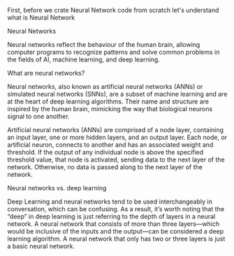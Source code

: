 First, before we crate Neural Network code from scratch let's understand what is Neural Network

Neural Networks

Neural networks reflect the behaviour of the human brain, allowing computer programs to recognize patterns and solve common problems in the fields of AI, machine learning, and deep learning.


What are neural networks?

Neural networks, also known as artificial neural networks (ANNs) or simulated neural networks (SNNs), are a subset of machine learning and are at the heart of deep learning algorithms. Their name and structure are inspired by the human brain, mimicking the way that biological neurons signal to one another.

Artificial neural networks (ANNs) are comprised of a node layer, containing an input layer, one or more hidden layers, and an output layer. Each node, or artificial neuron, connects to another and has an associated weight and threshold. If the output of any individual node is above the specified threshold value, that node is activated, sending data to the next layer of the network. Otherwise, no data is passed along to the next layer of the network.


Neural networks vs. deep learning

Deep Learning and neural networks tend to be used interchangeably in conversation, which can be confusing. As a result, it’s worth noting that the “deep” in deep learning is just referring to the depth of layers in a neural network. A neural network that consists of more than three layers—which would be inclusive of the inputs and the output—can be considered a deep learning algorithm. A neural network that only has two or three layers is just a basic neural network.